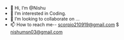 - 👋 Hi, I’m @Nishu
- 👀 I’m interested in Coding.
- 💞️ I’m looking to collaborate on ...
- 📫 How to reach me-- scorpio210919@gmail.com $ nishumsn03@gmail.com

<!---
Nishu210991/Nishu210991 is a ✨ special ✨ repository because its `README.md` (this file) appears on your GitHub profile.
You can click the Preview link to take a look at your changes.
--->
